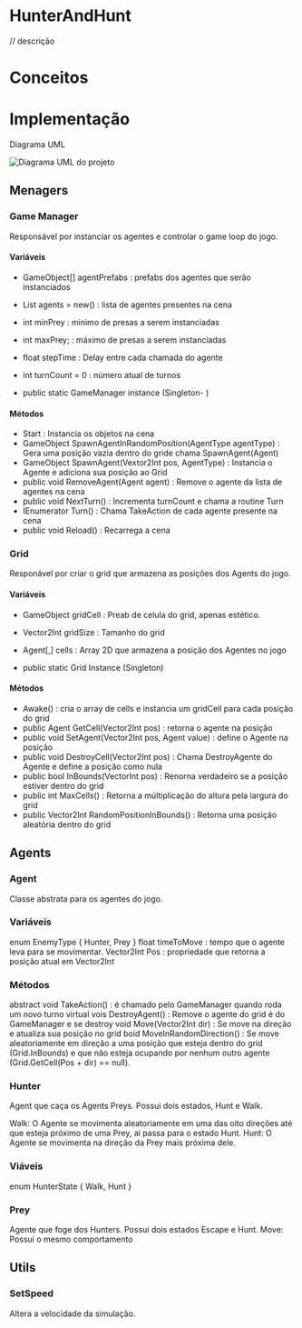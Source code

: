 # HunterAndHunt
// descrição

# Conceitos

# Implementação
Diagrama UML

![Diagrama UML do projeto](https://user-images.githubusercontent.com/78811958/233791387-626d3c42-90a8-4f3f-9cca-9edd681ee958.jpg)

## Menagers 

### Game Manager
  Responsável por instanciar os agentes e controlar o game loop do jogo.
  
#### Variáveis
  - GameObject[] agentPrefabs : prefabs dos agentes que serão instanciados
  - List<Agent> agents = new() : lista de agentes presentes na cena
  - int minPrey : minimo de presas a serem instanciadas
  - int maxPrey; : máximo de presas a serem instanciadas
  - float stepTime : Delay entre cada chamada do agente
  - int turnCount = 0 : número atual de turnos
    
  - public static GameManager instance (Singleton-  )
  
#### Métodos
  - Start : Instancia os objetos na cena
  - GameObject SpawnAgentInRandomPosition(AgentType agentType) : Gera uma posição vazia dentro do gride chama SpawnAgent(Agent)
  - GameObject SpawnAgent(Vextor2Int pos, AgentType) : Instancia o Agente e adiciona sua posição ao Grid
  - public void RemoveAgent(Agent agent) : Remove o agente da lista de agentes na cena 
  - public void NextTurn() : Incrementa turnCount e chama a routine Turn
  -  IEnumerator Turn() : Chama TakeAction de cada agente presente na cena
  - public void Reload() : Recarrega a cena
  
### Grid
  Responável por criar o grid que armazena as posições dos Agents do jogo.
  
#### Variáveis 
  - GameObject gridCell : Preab de celula do grid, apenas estético.
  - Vector2Int gridSize : Tamanho do grid
  - Agent[,] cells : Array 2D que armazena a posição dos Agentes no jogo

  - public static Grid Instance (Singleton)

#### Métodos
  - Awake() : cria o array de cells e instancia um gridCell para cada posição do grid
  - public Agent GetCell(Vector2Int pos) : retorna o agente na posição 
  - public void SetAgent(Vector2Int pos, Agent value) : define o Agente na posição
  - public void DestroyCell(Vector2Int pos) : Chama DestroyAgente do Agente e define a posição como nula
  - public bool InBounds(VectorInt pos) : Renorna verdadeiro se a posição estiver dentro do grid
  - public int MaxCells() : Retorna a múltiplicação do altura pela largura do grid
  - public Vector2Int RandomPositionInBounds() : Retorna uma posição aleatória dentro do grid

## Agents
  

### Agent
  Classe abstrata para os agentes do jogo.

### Variáveis 
  enum EnemyType { Hunter, Prey }
  float timeToMove : tempo que o agente leva para se movimentar.
  Vector2Int Pos : propriedade que retorna a posição atual em Vector2Int

### Métodos 
  abstract void TakeAction() : é chamado pelo GameManager quando roda um novo turno
  virtual vois DestroyAgent() : Remove o agente do grid é do GameManager e se destroy
  void Move(Vector2Int dir) : Se move na direção e atualiza sua posição no grid
  boid MoveInRandomDirection() : Se move aleatoriamente em direção a uma posição que esteja dentro do grid (Grid.InBounds) e que não esteja ocupando por nenhum outro agente (Grid.GetCell(Pos + dir) == null).


### Hunter
  Agent que caça os Agents Preys. Possui dois estados, Hunt e Walk.
 
  Walk: O Agente se movimenta aleatoriamente em uma das oito direções até que esteja próximo de uma Prey, ai passa para o estado Hunt.
  Hunt: O Agente se movimenta na direção da Prey mais próxima dele.

  ### Viáveis
  enum HunterState { Walk, Hunt }

### Prey
  Agente que foge dos Hunters. Possui dois estados Escape e Hunt.
  Move: Possui o mesmo comportamento 
## Utils

### SetSpeed
Altera a velocidade da simulação.

